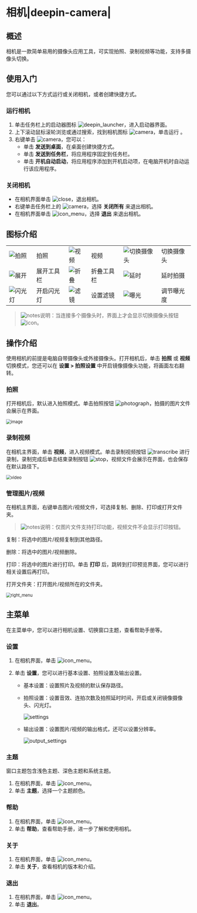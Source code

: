 # 相机|deepin-camera|

## 概述

相机是一款简单易用的摄像头应用工具，可实现拍照、录制视频等功能，支持多摄像头切换。

## 使用入门

您可以通过以下方式运行或关闭相机，或者创建快捷方式。

### 运行相机

1. 单击任务栏上的启动器图标 ![deepin_launcher](../common/deepin_launcher.svg)，进入启动器界面。
2. 上下滚动鼠标滚轮浏览或通过搜索，找到相机图标 ![camera](../common/camera.svg)，单击运行 。
3. 右键单击 ![camera](../common/camera.svg)，您可以：
   - 单击 **发送到桌面**，在桌面创建快捷方式。
   - 单击 **发送到任务栏**，将应用程序固定到任务栏。
   - 单击 **开机自动启动**，将应用程序添加到开机启动项，在电脑开机时自动运行该应用程序。

### 关闭相机

- 在相机界面单击 ![close](../common/close.svg)，退出相机。
- 右键单击任务栏上的 ![camera](../common/camera.svg)，选择 **关闭所有** 来退出相机。
- 在相机界面单击 ![icon_menu](../common/icon_menu.svg)，选择 **退出** 来退出相机。


## 图标介绍

<table class="block1">
    <tbody>
        <tr>
            <td><img src="../common/photograph.png" alt="拍照" class="inline" /></td>
            <td>拍照</td>
            <td><img src="../common/record.png" alt="视频" class="inline" /></td>
            <td>视频</td>
            <td><img src="../common/switch.png" alt="切换摄像头" class="inline" /></td>
            <td>切换摄像头</td>
        </tr>
        <tr>
            <td><img src="../common/more.png" alt="展开" class="inline" /></td>
            <td>展开工具栏</td>
            <td><img src="../common/fold.png" alt="折叠" class="inline" /></td>
            <td>折叠工具栏</td>
            <td><img src="../common/delay.png" alt="延时" class="inline" /></td>
            <td>延时拍摄</td>
       </tr>   
       <tr>
            <td><img src="../common/flashlight.png" alt="闪光灯" class="inline" /></td>
            <td>开启闪光灯</td>
            <td><img src="../common/filter.png" alt="滤镜" class="inline" /></td>
            <td>设置滤镜</td>
            <td><img src="../common/exposure.png" alt="曝光" class="inline" /></td>
            <td>调节曝光度</td>
        </tr>
    </tbody>
</table>




> ![notes](../common/notes.svg)说明：当连接多个摄像头时，界面上才会显示切换摄像头按钮 ![icon](../common/switch.png)。



## 操作介绍

使用相机的前提是电脑自带摄像头或外接摄像头。打开相机后，单击 **拍照** 或 **视频** 切换模式，您还可以在 **设置 > 拍照设置** 中开启镜像摄像头功能，将画面左右翻转。

### 拍照

打开相机后，默认进入拍照模式。单击拍照按钮 ![photograph](../common/photograph.png)，拍摄的图片文件会展示在界面。

<img src="fig/image.png" alt="image" style="zoom: 80%;" />


### 录制视频 

在相机主界面，单击 **视频**，进入视频模式。单击录制视频按钮 ![transcribe](../common/record.svg) 进行录制，录制完成后单击结束录制按钮 ![stop](../common/stop.svg)，视频文件会展示在界面，也会保存在默认路径下。

<img src="fig/video.png" alt="video" style="zoom:80%;" />

### 管理图片/视频

在相机主界面，右键单击图片/视频文件，可选择复制、删除、打印或打开文件夹。

> ![notes](../common/notes.svg)说明：仅图片文件支持打印功能，视频文件不会显示打印按钮。

复制：将选中的图片/视频复制到其他路径。

删除：将选中的图片/视频删除。

打印：将选中的图片进行打印。单击 **打印** 后，跳转到打印预览界面，您可以进行相关设置后再打印。

打开文件夹：打开图片/视频所在的文件夹。

<img src="fig/right_menu.png" alt="right_menu" style="zoom:80%;" />

## 主菜单

在主菜单中，您可以进行相机设置、切换窗口主题，查看帮助手册等。

### 设置

1. 在相机界面，单击 ![icon_menu](../common/icon_menu.svg)。

2. 单击 **设置**，您可以进行基本设置、拍照设置及输出设置。

   - 基本设置：设置照片及视频的默认保存路径。

   - 拍照设置：设置音效、连拍次数及拍照延时时间，开启或关闭镜像摄像头、闪光灯。

     ![settings](fig/settings.png)

   - 输出设置：设置图片/视频的输出格式，还可以设置分辨率。

     ![output_settings](fig/output_settings.png)

### 主题

窗口主题包含浅色主题、深色主题和系统主题。

1. 在相机界面，单击 ![icon_menu](../common/icon_menu.svg)。
2. 单击 **主题**，选择一个主题颜色。


### 帮助

1. 在相机界面，单击 ![icon_menu](../common/icon_menu.svg)。
2. 单击 **帮助**，查看帮助手册，进一步了解和使用相机。


### 关于

1. 在相机界面，单击 ![icon_menu](../common/icon_menu.svg)。
2. 单击 **关于**，查看相机的版本和介绍。

### 退出

1. 在相机界面，单击 ![icon_menu](../common/icon_menu.svg)。
2. 单击 **退出**。

